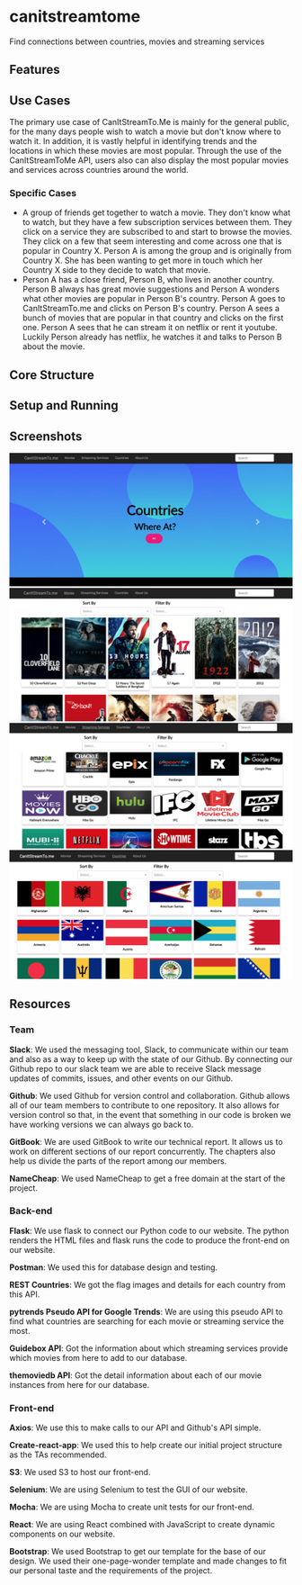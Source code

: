 # canitstreamtome

Find connections between countries, movies and streaming services
## Features
## Use Cases
The primary use case of CanItStreamTo.Me is mainly for the general public, for the many days people wish to watch a movie but don't know where to watch it. In addition, it is vastly helpful in identifying trends and the locations in which these movies are most popular. Through the use of the CanItStreamToMe API, users also can also display the most popular movies and services across countries around the world.
### Specific Cases
- A group of friends get together to watch a movie. They don't know what to watch, but they have a few subscription services between them. They click on a service they are subscribed to and start to browse the movies. They click on a few that seem interesting and come across one that is popular in Country X. Person A is among the group and is originally from Country X. She has been wanting to get more in touch which her Country X side to they decide to watch that movie.
- Person A has a close friend, Person B, who lives in another country. Person B always has great movie suggestions and Person A wonders what other movies are popular in Person B's country. Person A goes to CanItStreamTo.me and clicks on Person B's country. Person A sees a bunch of movies that are popular in that country and clicks on the first one. Person A sees that he can stream it on netflix or rent it youtube. Luckily Person already has netflix, he watches it and talks to Person B about the movie.
## Core Structure
## Setup and Running
## Screenshots
![GitHub Logo](/screenshots/s1.png)
![GitHub Logo](/screenshots/s2.png)
![GitHub Logo](/screenshots/s3.png)
![GitHub Logo](/screenshots/s4.png)
## Resources
### Team
**Slack**: We used the messaging tool, Slack, to communicate within our team and also as a way to keep up with the state of our Github. By connecting our Github repo to our slack team we are able to receive Slack message updates of commits, issues, and other events on our Github.

**Github**: We used Github for version control and collaboration. Github allows all of our team members to contribute to one repository. It also allows for version control so that, in the event that something in our code is broken we have working versions we can always go back to.

**GitBook**: We are used GitBook to write our technical report. It allows us to work on different sections of our report concurrently. The chapters also help us divide the parts of the report among our members.

**NameCheap**: We used NameCheap to get a free domain at the start of the project.
### Back-end
**Flask**: We use flask to connect our Python code to our website. The python renders the HTML files and flask runs the code to produce the front-end on our website.

**Postman**: We used this for database design and testing.

**REST Countries**: We got the flag images and details for each country from this API.

**pytrends Pseudo API for Google Trends**: We are using this pseudo API to find what countries are searching for each movie or streaming service the most.

**Guidebox API**: Got the information about which streaming services provide which movies from here to add to our database.

**themoviedb API**: Got the detail information about each of our movie instances from here for our database.

### Front-end
**Axios**: We use this to make calls to our API and Github's API simple.

**Create-react-app**: We used this to help create our initial project structure as the TAs recommended.

**S3**: We used S3 to host our front-end.

**Selenium**: We are using Selenium to test the GUI of our website.

**Mocha**: We are using Mocha to create unit tests for our front-end.

**React**: We are using React combined with JavaScript to create dynamic components on our website.

**Bootstrap**: We used Bootstrap to get our template for the base of our design. We used their one-page-wonder template and made changes to fit our personal taste and the requirements of the project.
